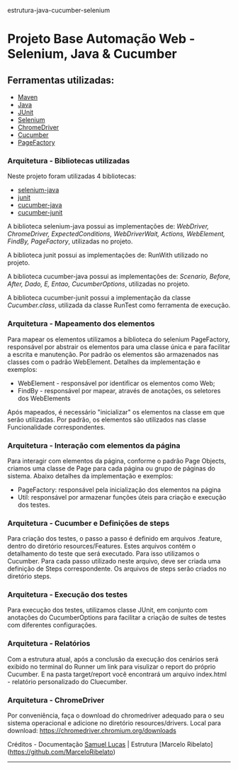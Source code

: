 estrutura-java-cucumber-selenium

# Projeto Base Automação Web - Selenium, Java & Cucumber

## Ferramentas utilizadas:
- [Maven](https://maven.apache.org/ "Maven")
- [Java](https://www.java.com/pt_BR/ "Java")
- [JUnit](https://junit.org/junit4/ "JUnit")
- [Selenium](https://www.seleniumhq.org/ "Selenium")
- [ChromeDriver](https://chromedriver.chromium.org/downloads "ChromeDriver")
- [Cucumber](https://cucumber.io/ "Cucumber")
- [PageFactory](https://github.com/SeleniumHQ/selenium/wiki/PageFactory "PageFactory")

### Arquitetura - Bibliotecas utilizadas

Neste projeto foram utilizadas 4 bibliotecas:
- [selenium-java](https://mvnrepository.com/artifact/org.seleniumhq.selenium/selenium-java "selenium-java")
- [junit](https://mvnrepository.com/artifact/junit/junit "junit")
- [cucumber-java](https://mvnrepository.com/artifact/info.cukes/cucumber-java "cucumber-java")
- [cucumber-junit](https://mvnrepository.com/artifact/info.cukes/cucumber-junit "cucumber-junit")

A biblioteca selenium-java possui as implementações de: *WebDriver, ChromeDriver, ExpectedConditions, WebDriverWait, Actions, WebElement, FindBy, PageFactory*, utilizadas no projeto.

A biblioteca junit possui as implementações de: RunWith utilizado no projeto.

A biblioteca cucumber-java possui as implementações de: *Scenario, Before, After, Dado, E, Entao, CucumberOptions*, utilizadas no projeto.

A biblioteca cucumber-junit possui a implementação da classe *Cucumber.class*, utilizada da classe RunTest como ferramenta de execução.

### Arquitetura - Mapeamento dos elementos
Para mapear os elementos utilizamos a biblioteca do selenium PageFactory, responsável por abstrair os elementos para uma classe única e para facilitar a escrita e manutenção. Por padrão os elementos são armazenados nas classes com o padrão <NomeClasse>WebElement. Detalhes da implementação e exemplos:
- WebElement - responsável por identificar os elementos como Web;
- FindBy - responsável por mapear, através de anotações, os seletores dos WebElements

Após mapeados, é necessário "inicializar" os elementos na classe em que serão utilizadas. Por padrão, os elementos são utilizados nas classe <NomeDaClasse>Funcionalidade correspondentes.

### Arquitetura - Interação com elementos da página
Para interagir com elementos da página, conforme o padrão Page Objects, criamos uma classe de Page para cada página ou grupo de páginas do sistema. Abaixo detalhes da implementação e exemplos:
- PageFactory: responsável pela inicialização dos elementos na página
- Util: responsável por armazenar funções úteis para criação e execução dos testes.

### Arquitetura - Cucumber e Definições de steps
Para criação dos testes, o passo a passo é definido em arquivos .feature, dentro do diretório resources/Features. Estes arquivos contém o detalhamento do teste que será executado. Para isso utilizamos o Cucumber.
Para cada passo utilizado neste arquivo, deve ser criada uma definição de Steps
correspondente. Os arquivos de steps serão criados no diretório steps.

### Arquitetura - Execução dos testes
Para execução dos testes, utilizamos classe JUnit, em conjunto com anotações do CucumberOptions para facilitar a criação de suítes de testes com diferentes configurações.

### Arquitetura - Relatórios
Com a estrutura atual, após a conclusão da execução dos cenários será exibido no terminal do Runner um link para visulizar o report do próprio Cucumber.
E na pasta target/report você encontrará um arquivo index.html - relatório personalizado do Cluecumber.

### Arquitetura - ChromeDriver
Por conveniência, faça o download do chromedriver adequado para o seu sistema operacional e adicione no diretório resources/drivers.
Local para download: https://chromedriver.chromium.org/downloads

Créditos - Documentação [Samuel Lucas](https://github.com/samlucax) | Estrutura [Marcelo Ribelato] (https://github.com/MarceloRibelato)

------------

